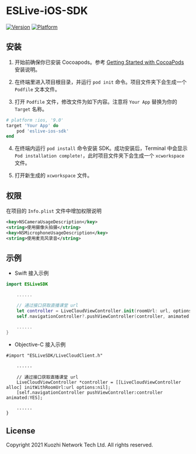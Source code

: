 # ESLive-iOS-SDK

[![Version](https://img.shields.io/cocoapods/v/LiveCloudClient.svg?style=flat)](https://cocoapods.org/pods/eslive-ios-sdk)
[![Platform](https://img.shields.io/cocoapods/p/LiveCloudClient.svg?style=flat)](https://cocoapods.org/pods/eslive-ios-sdk)

## 安装

1. 开始前确保你已安装 Cocoapods。参考 [Getting Started with CocoaPods](https://guides.cocoapods.org/using/getting-started.html#getting-started) 安装说明。

2. 在终端里进入项目根目录，并运行 `pod init` 命令。项目文件夹下会生成一个 `Podfile` 文本文件。

3. 打开 `Podfile` 文件，修改文件为如下内容。注意将 `Your App` 替换为你的 `Target` 名称。

```ruby
# platform :ios, '9.0'
target 'Your App' do
    pod 'eslive-ios-sdk'
end
```

4. 在终端内运行 `pod install` 命令安装 SDK。成功安装后，Terminal 中会显示 `Pod installation complete!`，此时项目文件夹下会生成一个 `xcworkspace` 文件。

5. 打开新生成的 `xcworkspace` 文件。

## 权限

在项目的 `Info.plist` 文件中增加权限说明

```xml
<key>NSCameraUsageDescription</key>
<string>使用摄像头拍摄</string>
<key>NSMicrophoneUsageDescription</key>
<string>使用麦克风录音</string>
```

## 示例

- Swift 接入示例

```swift
import ESLiveSDK

    ......

    // 通过接口获取直播课堂 url
    let controller = LiveCloudViewController.init(roomUrl: url, options: nil);
    self.navigationController?.pushViewController(controller, animated: true);

    ......
}
```

- Objective-C 接入示例

```objc
#import "ESLiveSDK/LiveCloudClient.h"

    ......

    // 通过接口获取直播课堂 url
    LiveCloudViewController *controller = [[LiveCloudViewController alloc] initWithRoomUrl:url options:nil];
    [self.navigationController pushViewController:controller animated:YES];

    ......
}
```

## License

Copyright 2021 Kuozhi Network Tech Ltd. All rights reserved.
